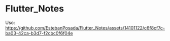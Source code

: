 # Flutter_Notes


Uso: https://github.com/EstebanPosada/Flutter_Notes/assets/14101122/c6f8cf7c-ba03-42ca-b3d7-f2cbc0f6f04e
